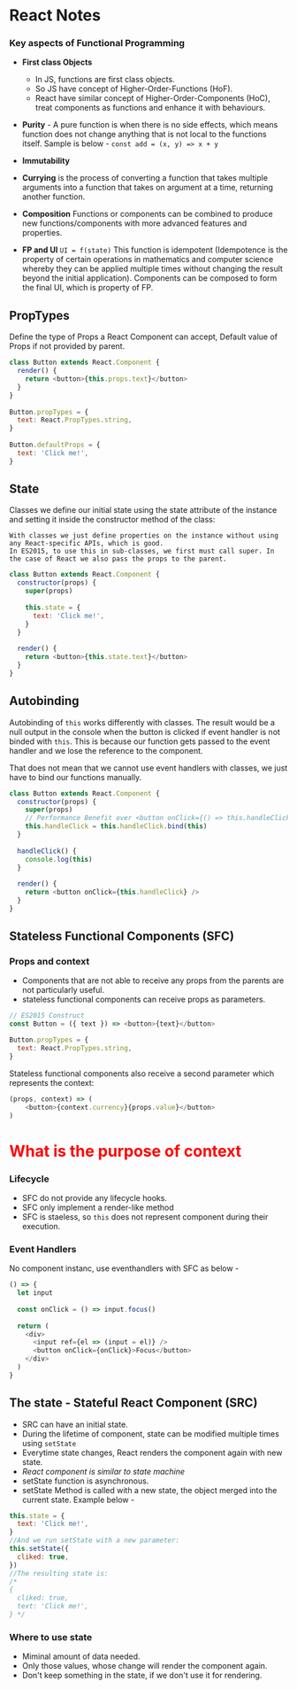 # React Notes


### Key aspects of Functional Programming

* <b>First class Objects</b>
    * In JS, functions are first class objects.
    * So JS have concept of Higher-Order-Functions (HoF).
    * React have similar concept of Higher-Order-Components (HoC), treat components as functions and enhance it with behaviours.
* <b>Purity</b> - A pure function is when there is no side effects, which means function does not change anything that is not local to the functions itself. Sample is below -
    ```const add = (x, y) => x + y ``` 
* <b>Immutability</b>
* <b>Currying</b> is the process of converting a function that takes multiple arguments into a function that takes on argument at a time, returning another function.
* <b>Composition</b> Functions or components can be combined to produce new functions/components with more advanced features and properties.

* <b>FP and UI</b> ```UI = f(state)```  This function is idempotent (Idempotence is the property of certain operations in mathematics and computer science whereby they can be applied multiple times without changing the result beyond the initial application). Components can be composed to form the final UI, which is property of FP.

## PropTypes
Define the type of Props a React Component can accept, Default value of Props if not provided by parent.
```js
class Button extends React.Component { 
  render() { 
    return <button>{this.props.text}</button> 
  } 
} 
 
Button.propTypes = { 
  text: React.PropTypes.string, 
} 
 
Button.defaultProps = { 
  text: 'Click me!', 
} 
```

## State

Classes we define our initial state using the state attribute of the instance and setting it inside the constructor method of the class:
```
With classes we just define properties on the instance without using any React-specific APIs, which is good. 
In ES2015, to use this in sub-classes, we first must call super. In the case of React we also pass the props to the parent.
```
```js
class Button extends React.Component { 
  constructor(props) { 
    super(props) 
 
    this.state = { 
      text: 'Click me!', 
    } 
  } 
 
  render() { 
    return <button>{this.state.text}</button> 
  } 
} 
```

## Autobinding

Autobinding of ```this``` works differently with classes. The result would be a null output in the console when the button is clicked if event handler is not binded with ```this```. This is because our function gets passed to the event handler and we lose the reference to the component.

That does not mean that we cannot use event handlers with classes, we just have to bind our functions manually.
```js
class Button extends React.Component { 
  constructor(props) { 
    super(props) 
    // Performance Benefit over <button onClick={() => this.handleClick()} />
    this.handleClick = this.handleClick.bind(this) 
  } 
 
  handleClick() { 
    console.log(this) 
  } 
 
  render() { 
    return <button onClick={this.handleClick} /> 
  } 
} 
```
## Stateless Functional Components (SFC)
### Props and context
* Components that are not able to receive any props from the parents are not particularly useful.
* stateless functional components can receive props as parameters.

```js
// ES2015 Construct
const Button = ({ text }) => <button>{text}</button> 

Button.propTypes = { 
  text: React.PropTypes.string, 
} 
```
Stateless functional components also receive a second parameter which represents the context:
```js
(props, context) => ( 
    <button>{context.currency}{props.value}</button> 
) 
```
# <font color='red'>What is the purpose of context</font>
### Lifecycle
* SFC do not provide any lifecycle hooks.
* SFC only implement a render-like method
* SFC is staeless, so ```this``` does not represent component during their execution.
### Event Handlers
No component instanc, use eventhandlers with SFC as below -
```js
() => { 
  let input 
 
  const onClick = () => input.focus() 
 
  return ( 
    <div> 
      <input ref={el => (input = el)} /> 
      <button onClick={onClick}>Focus</button> 
    </div> 
  ) 
} 
```

## The state - Stateful React Component (SRC)
* SRC can have an initial state.
* During the lifetime of component, state can be modified multiple times using ```setState```
* Everytime state changes, React renders the component again with new state.
* _React component is similar to state machine_
* setState function is asynchronous.
* setState Method is called with a new state, the object merged into the current state. Example below - 
```js
this.state = { 
  text: 'Click me!', 
}
//And we run setState with a new parameter:
this.setState({ 
  cliked: true, 
}) 
//The resulting state is:
/* 
{ 
  cliked: true, 
  text: 'Click me!', 
} */
```
### Where to use state
* Miminal amount of data needed.
* Only those values, whose change will render the component again.
* Don't keep something in the state, if we don't use it for rendering.